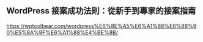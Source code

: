 ## WordPress 接案成功法則：從新手到專家的接案指南
https://wptoolbear.com/wordpress%E6%8E%A5%E6%A1%88%E6%88%90%E5%8A%9F%E6%A1%88%E4%BE%8B/
